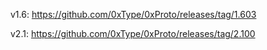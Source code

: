 v1.6: https://github.com/0xType/0xProto/releases/tag/1.603

v2.1: https://github.com/0xType/0xProto/releases/tag/2.100